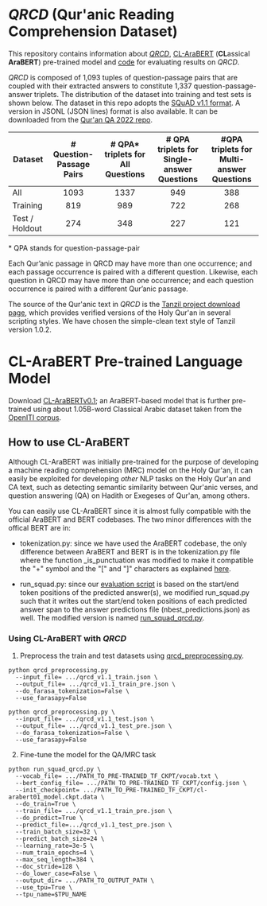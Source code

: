 # *QRCD* (Qur'anic Reading Comprehension Dataset)
This repository contains information about [*QRCD*](https://github.com/RanaMalhas/QRCD/tree/main/dataset), [CL-AraBERT](https://github.com/RanaMalhas/QRCD/blob/main/README.md#cl-arabert-pre-trained-language-model) (**CL**assical **AraBERT**) pre-trained model and [code](https://github.com/RanaMalhas/QRCD/tree/main/code) for evaluating results on *QRCD*.

*QRCD* is composed of 1,093 tuples of question-passage pairs that are coupled with their extracted answers to constitute 1,337 question-passage-answer triplets. The distribution of the dataset into training and test sets is shown below. The dataset in this repo adopts the [SQuAD v1.1 format](https://github.com/facebookresearch/DrQA#format-b). A version in JSONL (JSON lines) format is also available. It can be downloaded from the [Qur'an QA 2022 repo](https://gitlab.com/bigirqu/quranqa/-/tree/main/datasets). 

<!-- | **Dataset** | **%** | **# Question-Passage  Pairs** | **# Question-Passage-Answer  Triplets** |
|-------------|:-----:|:-----------------------------:|:---------------------------------------:|
| Training    |  65%  |              710              |                   861                   |
| Development |  10%  |              109              |                   128                   |
| Test        |  25%  |              274              |                   348                   |
| All         |  100% |              1,093            |                  1,337                  |
 -->

| Dataset          |**# Question-Passage Pairs**|**# QPA\* triplets for All Questions**|**# QPA triplets for Single-answer Questions**|**#QPA triplets for Multi-answer Questions**|
|------------------|:--------------------------:|:-------------------------:|:---------------------------:|:----------------------------:|       
| All              |            1093            |        1337               |          949          |             388            |
| Training         |            819             |        989                |          722          |             268            |
| Test / Holdout   |            274             |        348                |          227          |             121            |

\* QPA stands for question-passage-pair

<!-- | **Dataset**    | **%** |**# Question-Passage Pairs** |               **# Question-passage-answer triplets**                          |
|----------------|:-----:|:---------------------------:|:------------------:|-----------------------------|----------------------------|
|                |       |                             | **All  Questions** | **Single-answer Questions** | **Multi-answer Questions** |
| All            | 100%  |          1,093              |     1,337          |          949                |           388              |
| Training       | 75%   |          819                |     989            |          722                |           268              |
| Test / Holdout*| 25%   |          274                |     348            |          227                |           121              | -->


Each Qur’anic passage in QRCD may have more than one occurrence; and each passage occurrence is paired with a different question. Likewise, each question in QRCD may have more than one occurrence; and each question occurrence is paired with a different Qur’anic passage.

The source of the Qur'anic text in *QRCD* is the [Tanzil project download page](https://tanzil.net/download/), which provides verified versions of the Holy Qur'an in several scripting styles. We have chosen the simple-clean text style of Tanzil version 1.0.2.

# CL-AraBERT Pre-trained Language Model
Download [CL-AraBERTv0.1](https://www.dropbox.com/sh/9zazklvmtzkg1sv/AADiJuZlfUca-mCJZIELQpwta?dl=0); an AraBERT-based model that is further pre-trained using about 1.05B-word Classical Arabic dataset taken from the [OpenITI corpus](https://github.com/OpenITI/RELEASE).  

## How to use CL-AraBERT
Although CL-AraBERT was initially pre-trained for the purpose of developing a machine reading comprehension (MRC) model on the Holy Qur'an, it can easily be exploited for developing *other* NLP tasks on the Holy Qur'an and CA text, such as detecting semantic similarity between Qur'anic verses, and question answering (QA) on Hadith or Exegeses of Qur'an, among others.  

You can easily use CL-AraBERT since it is almost fully compatible with the official AraBERT and BERT codebases. The two minor differences with the offical BERT are in:

* tokenization.py: since we have used the AraBERT codebase, the only difference between AraBERT and BERT is in the tokenization.py file where the function \_is_punctuation was modified to make it compatible the "+" symbol and the "[" and "]" characters as explained [here](https://github.com/aub-mind/arabert/tree/master/arabert#how-to-use).

* run_squad.py: since our [evaluation script](https://github.com/RanaMalhas/QRCD/blob/main/code/eval_qrcd.py) is based on the start/end token positions of the predicted answer(s), we modified run_squad.py such that it writes out the start/end token positions of each predicted answer span to the answer predictions file (nbest_predictions.json) as well. The modified version is named [run_squad_qrcd.py](https://github.com/RanaMalhas/QRCD/blob/main/code/arabert/run_squad_qrcd.py). 

### Using CL-AraBERT with *QRCD*

1. Preprocess the train and test datasets using [qrcd_preprocessing.py](https://github.com/RanaMalhas/QRCD/blob/main/code/arabert/qrcd_preprocessing.py).

```
python qrcd_preprocessing.py
  --input_file= .../qrcd_v1.1_train.json \
  --output_file= .../qrcd_v1.1_train_pre.json \ 
  --do_farasa_tokenization=False \ 
  --use_farasapy=False 
```
```
python qrcd_preprocessing.py \
  --input_file= .../qrcd_v1.1_test.json \
  --output_file= .../qrcd_v1.1_test_pre.json \ 
  --do_farasa_tokenization=False \ 
  --use_farasapy=False 
```

2. Fine-tune the model for the QA/MRC task

```
python run_squad_qrcd.py \  
  --vocab_file= .../PATH_TO_PRE-TRAINED_TF_CKPT/vocab.txt \
  --bert_config_file= .../PATH_TO_PRE-TRAINED_TF_CKPT/config.json \
  --init_checkpoint= .../PATH_TO_PRE-TRAINED_TF_CKPT/cl-arabert01_model.ckpt.data \
  --do_train=True \
  --train_file= .../qrcd_v1.1_train_pre.json \
  --do_predict=True \
  --predict_file=.../qrcd_v1.1_test_pre.json \ 
  --train_batch_size=32 \
  --predict_batch_size=24 \
  --learning_rate=3e-5 \
  --num_train_epochs=4 \
  --max_seq_length=384 \
  --doc_stride=128 \
  --do_lower_case=False \
  --output_dir= .../PATH_TO_OUTPUT_PATH \
  --use_tpu=True \
  --tpu_name=$TPU_NAME
  
```
